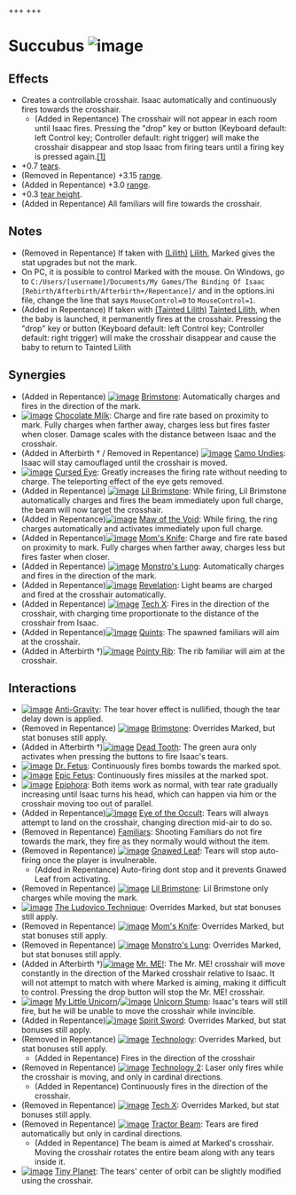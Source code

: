 +++
+++

 # Succubus ![image](/image/Succubus.png) 


Effects
---------


* Creates a controllable crosshair. Isaac automatically and continuously fires towards the crosshair.
	+ (Added in Repentance) The crosshair will not appear in each room until Isaac fires. Pressing the "drop" key or button (Keyboard default: left Control key; Controller default: right trigger) will make the crosshair disappear and stop Isaac from firing tears until a firing key is pressed again.[[1]](#cite_note-1)
* +0.7 [tears](/wiki/Tears "Tears").
* (Removed in Repentance) +3.15 [range](/wiki/Range "Range").
* (Added in Repentance) +3.0 [range](/wiki/Range "Range").
* +0.3 [tear height](/wiki/Tear_height "Tear height").
* (Added in Repentance) All familiars will fire towards the crosshair.


Notes
-------


* (Removed in Repentance) If taken with  [(Lilith)](/wiki/Lilith "Lilith") [Lilith](/wiki/Lilith "Lilith"), Marked gives the stat upgrades but not the mark.
* On PC, it is possible to control Marked with the mouse. On Windows, go to `C:/Users/[username]/Documents/My Games/The Binding Of Isaac [Rebirth/Afterbirth/Afterbirth+/Repentance]/` and in the options.ini file, change the line that says `MouseControl=0` to `MouseControl=1`.
* (Added in Repentance) If taken with  [(Tainted Lilith)](/wiki/Tainted_Lilith "Tainted Lilith") [Tainted Lilith](/wiki/Tainted_Lilith "Tainted Lilith"), when the baby is launched, it permanently fires at the crosshair. Pressing the "drop" key or button (Keyboard default: left Control key; Controller default: right trigger) will make the crosshair disappear and cause the baby to return to Tainted Lilith


Synergies
-----------


* (Added in Repentance) [![image](/image/Brimstone.png)](/wiki/Brimstone "Brimstone") [Brimstone](/wiki/Brimstone "Brimstone"): Automatically charges and fires in the direction of the mark.
* [![image](/image/Chocolate_Milk.png)](/wiki/Chocolate_Milk "Chocolate Milk") [Chocolate Milk](/wiki/Chocolate_Milk "Chocolate Milk"): Charge and fire rate based on proximity to mark. Fully charges when farther away, charges less but fires faster when closer. Damage scales with the distance between Isaac and the crosshair.
* (Added in Afterbirth † / Removed in Repentance) [![image](/image/Camo_Undies.png)](/wiki/Camo_Undies "Camo Undies") [Camo Undies](/wiki/Camo_Undies "Camo Undies"): Isaac will stay camouflaged until the crosshair is moved.
* [![image](/image/Cursed_Eye.png)](/wiki/Cursed_Eye "Cursed Eye") [Cursed Eye](/wiki/Cursed_Eye "Cursed Eye"): Greatly increases the firing rate without needing to charge. The teleporting effect of the eye gets removed.
* (Added in Repentance) [![image](/image/Lil_Brimstone.png)](/wiki/Lil_Brimstone "Lil Brimstone") [Lil Brimstone](/wiki/Lil_Brimstone "Lil Brimstone"): While firing, Lil Brimstone automatically charges and fires the beam immediately upon full charge, the beam will now target the crosshair.
* (Added in Repentance)[![image](/image/Maw_of_the_Void.png)](/wiki/Maw_of_the_Void "Maw of the Void") [Maw of the Void](/wiki/Maw_of_the_Void "Maw of the Void"): While firing, the ring charges automatically and activates immediately upon full charge.
* (Added in Repentance)[![image](/image/Mom%27s_Knife.png)](/wiki/Mom%27s_Knife "Mom's Knife") [Mom's Knife](/wiki/Mom%27s_Knife "Mom's Knife"): Charge and fire rate based on proximity to mark. Fully charges when farther away, charges less but fires faster when closer.
* (Added in Repentance) [![image](/image/Monstro%27s_Lung.png)](/wiki/Monstro%27s_Lung "Monstro's Lung") [Monstro's Lung](/wiki/Monstro%27s_Lung "Monstro's Lung"): Automatically charges and fires in the direction of the mark.
* (Added in Repentance)[![image](/image/Revelation.png)](/wiki/Revelation "Revelation") [Revelation](/wiki/Revelation "Revelation"): Light beams are charged and fired at the crosshair automatically.
* (Added in Repentance) [![image](/image/Tech_X.png)](/wiki/Tech_X "Tech X") [Tech X](/wiki/Tech_X "Tech X"): Fires in the direction of the crosshair, with charging time proportionate to the distance of the crosshair from Isaac.
* (Added in Repentance)[![image](/image/Quints.png)](/wiki/Quints "Quints") [Quints](/wiki/Quints "Quints"): The spawned familiars will aim at the crosshair.
* (Added in Afterbirth †)[![image](/image/Pointy_Rib.png)](/wiki/Pointy_Rib "Pointy Rib") [Pointy Rib](/wiki/Pointy_Rib "Pointy Rib"): The rib familiar will aim at the crosshair.


Interactions
--------------


* [![image](/image/Anti-Gravity.png)](/wiki/Anti-Gravity "Anti-Gravity") [Anti-Gravity](/wiki/Anti-Gravity "Anti-Gravity"): The tear hover effect is nullified, though the tear delay down is applied.
* (Removed in Repentance) [![image](/image/Brimstone.png)](/wiki/Brimstone "Brimstone") [Brimstone](/wiki/Brimstone "Brimstone"): Overrides Marked, but stat bonuses still apply.
* (Added in Afterbirth †)[![image](/image/Dead_Tooth.png)](/wiki/Dead_Tooth "Dead Tooth") [Dead Tooth](/wiki/Dead_Tooth "Dead Tooth"): The green aura only activates when pressing the buttons to fire Isaac's tears.
* [![image](/image/Dr._Fetus.png)](/wiki/Dr._Fetus "Dr. Fetus") [Dr. Fetus](/wiki/Dr._Fetus "Dr. Fetus"): Continuously fires bombs towards the marked spot.
* [![image](/image/Epic_Fetus.png)](/wiki/Epic_Fetus "Epic Fetus") [Epic Fetus](/wiki/Epic_Fetus "Epic Fetus"): Continuously fires missiles at the marked spot.
* [![image](/image/Epiphora.png)](/wiki/Epiphora "Epiphora") [Epiphora](/wiki/Epiphora "Epiphora"): Both items work as normal, with tear rate gradually increasing until Isaac turns his head, which can happen via him or the crosshair moving too out of parallel.
* (Added in Repentance)[![image](/image/Eye_of_the_Occult.png)](/wiki/Eye_of_the_Occult "Eye of the Occult") [Eye of the Occult](/wiki/Eye_of_the_Occult "Eye of the Occult"): Tears will always attempt to land on the crosshair, changing direction mid-air to do so.
* (Removed in Repentance) [Familiars](/wiki/Familiar "Familiar"): Shooting Familiars do not fire towards the mark, they fire as they normally would without the item.
* (Removed in Repentance) [![image](/image/Gnawed_Leaf.png)](/wiki/Gnawed_Leaf "Gnawed Leaf") [Gnawed Leaf](/wiki/Gnawed_Leaf "Gnawed Leaf"): Tears will stop auto-firing once the player is invulnerable.
	+ (Added in Repentance) Auto-firing dont stop and it prevents Gnawed Leaf from activating.
* (Removed in Repentance) [![image](/image/Lil_Brimstone.png)](/wiki/Lil_Brimstone "Lil Brimstone") [Lil Brimstone](/wiki/Lil_Brimstone "Lil Brimstone"): Lil Brimstone only charges while moving the mark.
* [![image](/image/The_Ludovico_Technique.png)](/wiki/The_Ludovico_Technique "The Ludovico Technique") [The Ludovico Technique](/wiki/The_Ludovico_Technique "The Ludovico Technique"): Overrides Marked, but stat bonuses still apply.
* (Removed in Repentance) [![image](/image/Mom%27s_Knife.png)](/wiki/Mom%27s_Knife "Mom's Knife") [Mom's Knife](/wiki/Mom%27s_Knife "Mom's Knife"): Overrides Marked, but stat bonuses still apply.
* (Removed in Repentance) [![image](/image/Monstro%27s_Lung.png)](/wiki/Monstro%27s_Lung "Monstro's Lung") [Monstro's Lung](/wiki/Monstro%27s_Lung "Monstro's Lung"): Overrides Marked, but stat bonuses still apply.
* (Added in Afterbirth †)[![image](/image/Mr._ME!.png)](/wiki/Mr._ME! "Mr. ME!") [Mr. ME!](/wiki/Mr._ME! "Mr. ME!"): The Mr. ME! crosshair will move constantly in the direction of the Marked crosshair relative to Isaac. It will not attempt to match with where Marked is aiming, making it difficult to control. Pressing the drop button will stop the Mr. ME! crosshair.
* [![image](/image/My_Little_Unicorn.png)](/wiki/My_Little_Unicorn "My Little Unicorn") [My Little Unicorn](/wiki/My_Little_Unicorn "My Little Unicorn")/[![image](/image/Unicorn_Stump.png)](/wiki/Unicorn_Stump "Unicorn Stump") [Unicorn Stump](/wiki/Unicorn_Stump "Unicorn Stump"): Isaac's tears will still fire, but he will be unable to move the crosshair while invincible.
* (Added in Repentance)[![image](/image/Spirit_Sword.png)](/wiki/Spirit_Sword "Spirit Sword") [Spirit Sword](/wiki/Spirit_Sword "Spirit Sword"): Overrides Marked, but stat bonuses still apply.
* (Removed in Repentance) [![image](/image/Technology.png)](/wiki/Technology "Technology") [Technology](/wiki/Technology "Technology"): Overrides Marked, but stat bonuses still apply.
	+ (Added in Repentance) Fires in the direction of the crosshair
* (Removed in Repentance) [![image](/image/Technology_2.png)](/wiki/Technology_2 "Technology 2") [Technology 2](/wiki/Technology_2 "Technology 2"): Laser only fires while the crosshair is moving, and only in cardinal directions.
	+ (Added in Repentance) Continuously fires in the direction of the crosshair.
* (Removed in Repentance) [![image](/image/Tech_X.png)](/wiki/Tech_X "Tech X") [Tech X](/wiki/Tech_X "Tech X"): Overrides Marked, but stat bonuses still apply.
* (Removed in Repentance) [![image](/image/Tractor_Beam.png)](/wiki/Tractor_Beam "Tractor Beam") [Tractor Beam](/wiki/Tractor_Beam "Tractor Beam"): Tears are fired automatically but only in cardinal directions.
	+ (Added in Repentance) The beam is aimed at Marked's crosshair. Moving the crosshair rotates the entire beam along with any tears inside it.
* [![image](/image/Tiny_Planet.png)](/wiki/Tiny_Planet "Tiny Planet") [Tiny Planet](/wiki/Tiny_Planet "Tiny Planet"): The tears' center of orbit can be slightly modified using the crosshair.


